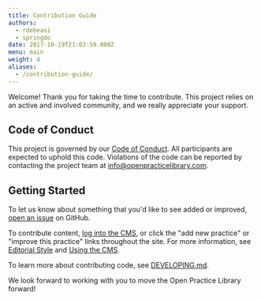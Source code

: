 ```yaml
---
title: Contribution Guide
authors:
  - rdebeasi
  - springdo
date: 2017-10-19T21:03:59.000Z
menu: main
weight: 4
aliases:
  - /contribution-guide/
---
```


Welcome! Thank you for taking the time to contribute. This project relies on an active and involved community, and we really appreciate your support.

## Code of Conduct

This project is governed by our [Code of Conduct](https://github.com/openpracticelibrary/openpracticelibrary/blob/staging/CODE_OF_CONDUCT.md). All participants are expected to uphold this code. Violations of the code can be reported by contacting the project team at
[info@openpracticelibrary.com](mailto:info@openpracticelibrary.com).

## Getting Started

To let us know about something that you'd like to see added or improved, [open an issue](https://github.com/openpracticelibrary/openpracticelibrary/issues) on GitHub.

To contribute content, [log into the CMS](/admin/), or click the "add new practice" or "improve this practice" links throughout the site. For more information, see [Editorial Style](/page/editorial/) and [Using the CMS](/page/cms/).

To learn more about contributing code, see [DEVELOPING.md](https://github.com/openpracticelibrary/openpracticelibrary/blob/staging/DEVELOPING.md).

We look forward to working with you to move the Open Practice Library forward!
